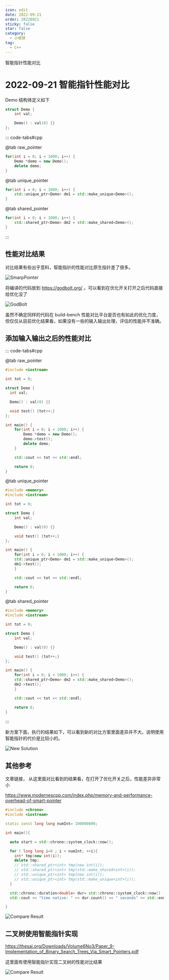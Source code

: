 ```yaml
---
icon: edit
date: 2022-09-21
order: 20220921
sticky: false
star: false
category:
  - 小收获
tag:
  - C++
---
```


智能指针性能对比

<!-- more -->

# 2022-09-21 智能指针性能对比

Demo 结构体定义如下

```cpp
struct Demo {
    int val;

    Demo() : val(0) {}
};
```

::: code-tabs#cpp

@tab raw_pointer

```cpp
for(int i = 0; i < 1000; i++) {
    Demo *demo = new Demo();
    delete demo;
}
```

@tab unique_pointer

```cpp
for(int i = 0; i < 1000; i++) {
    std::unique_ptr<Demo> dm1 = std::make_unique<Demo>();
}
```

@tab shared_pointer

```cpp
for(int i = 0; i < 1000; i++) {
    std::shared_ptr<Demo> dm2 = std::make_shared<Demo>();
}
```

:::

## 性能对比结果

对比结果有些出乎意料，智能指针的性能对比原生指针差了很多。

![SmarpPointer](/2022/09/smart_pointer_compare_20220921220927.png)

将编译的代码放到 https://godbolt.org/ 。可以看到在优化开关打开之后代码直接给优化没了

![GodBolt](/2022/09/smart_pointer_new_compare_20220921223148.png)

虽然不确定同样的代码在 build-bench 性能对比平台是否也有如此的优化力度，但仅仅从目前优化结果看，如果没有一些的输入输出处理，评估的性能并不准确。

## 添加输入输出之后的性能对比

::: code-tabs#cpp

@tab raw_pointer

```cpp
#include <iostream>

int tot = 0;

struct Demo {
  int val;

  Demo() : val(0) {}

  void test() {tot++;}
};

int main() {
    for(int i = 0; i < 1000; i++) {
        Demo *demo = new Demo();
        demo->test();
        delete demo;
    }

    std::cout << tot << std::endl;

    return 0;
}

```

@tab unique_pointer

```cpp
#include <memory>
#include <iostream>

int tot = 0;

struct Demo {
    int val;

    Demo() : val(0) {}

    void test() {tot++;}
};

int main() {
    for(int i = 0; i < 1000; i++) {
    std::unique_ptr<Demo> dm1 = std::make_unique<Demo>();
    dm1->test();
    }

    std::cout << tot << std::endl;

    return 0;
}

```

@tab shared_pointer

```cpp
#include <memory>
#include <iostream>

int tot = 0;

struct Demo {
    int val;

    Demo() : val(0) {}

    void test() {tot++;}
};

int main() {
    for(int i = 0; i < 1000; i++) {
    std::shared_ptr<Demo> dm2 = std::make_shared<Demo>();
    dm2->test();
    }

    std::cout << tot << std::endl;

    return 0;
}

```

:::

新方案下面，执行的结果如下，可以看到新的对比方案里面差异并不大。说明使用智能指针的代价是比较小的。

![New Solution](/2022/09/new_smart_pointer_20220921223626.png)

## 其他参考

文章链接， 从这里面对比看到的结果看，在打开了优化开关之后，性能差异非常小

https://www.modernescpp.com/index.php/memory-and-performance-overhead-of-smart-pointer

```cpp
#include <chrono>
#include <iostream>

static const long long numInt= 100000000;

int main(){

  auto start = std::chrono::system_clock::now();

  for ( long long i=0 ; i < numInt; ++i){
    int* tmp(new int(i));
    delete tmp;
    // std::shared_ptr<int> tmp(new int(i));
    // std::shared_ptr<int> tmp(std::make_shared<int>(i));
    // std::unique_ptr<int> tmp(new int(i));
    // std::unique_ptr<int> tmp(std::make_unique<int>(i));
  }

  std::chrono::duration<double> dur= std::chrono::system_clock::now() - start;
  std::cout << "time native: " << dur.count() << " seconds" << std::endl;

}
```

![Compare Result](/2022/09/20220921_comparisonEng.png)

## 二叉树使用智能指针实现

https://thesai.org/Downloads/Volume6No3/Paper_9-Implementation_of_Binary_Search_Trees_Via_Smart_Pointers.pdf

这里面有使用智能指针实现二叉树的性能对比结果

![Compare Result](/2022/09/binary_tree_20220921224831.png)
